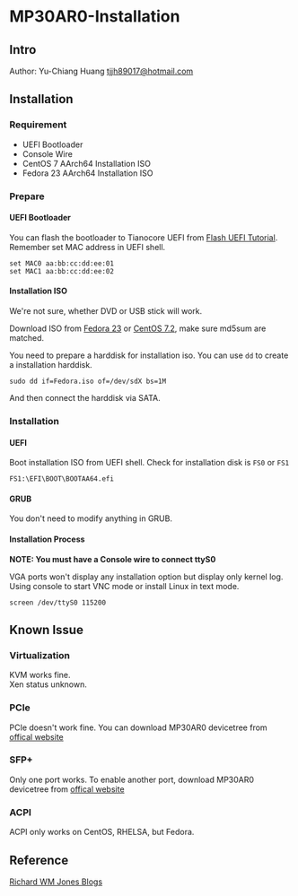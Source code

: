 # MP30AR0-Installation

## Intro

Author: Yu-Chiang Huang <tjjh89017@hotmail.com>

## Installation

### Requirement

* UEFI Bootloader
* Console Wire
* CentOS 7 AArch64 Installation ISO
* Fedora 23 AArch64 Installation ISO

### Prepare

#### UEFI Bootloader

You can flash the bootloader to Tianocore UEFI from [Flash UEFI Tutorial](https://rwmj.wordpress.com/2016/03/08/gigabyte-mp30-ar0-flashing-uefi/).
Remember set MAC address in UEFI shell.

```
set MAC0 aa:bb:cc:dd:ee:01
set MAC1 aa:bb:cc:dd:ee:02
```

#### Installation ISO

We're not sure, whether DVD or USB stick will work.

Download ISO from [Fedora 23](http://dl.fedoraproject.org/pub/fedora-secondary/releases/23/Server/aarch64/iso/) or [CentOS 7.2](http://mirror.centos.org/altarch/7.2.1603/isos/aarch64/), make sure md5sum are matched.

You need to prepare a harddisk for installation iso. You can use `dd` to create a installation harddisk.

```
sudo dd if=Fedora.iso of=/dev/sdX bs=1M
```

And then connect the harddisk via SATA.

### Installation

#### UEFI

Boot installation ISO from UEFI shell. Check for installation disk is `FS0` or `FS1`

```
FS1:\EFI\BOOT\BOOTAA64.efi
```

#### GRUB

You don't need to modify anything in GRUB.

#### Installation Process

**NOTE: You must have a Console wire to connect ttyS0**

VGA ports won't display any installation option but display only kernel log. Using console to start VNC mode or install Linux in text mode.

```
screen /dev/ttyS0 115200
```

## Known Issue

### Virtualization
KVM works fine.<br>
Xen status unknown.

### PCIe
PCIe doesn't work fine. You can download MP30AR0 devicetree from [offical website](http://b2b.gigabyte.com/products/product-page.aspx?pid=5422#dl)

### SFP+
Only one port works. To enable another port, download MP30AR0 devicetree from [offical website](http://b2b.gigabyte.com/products/product-page.aspx?pid=5422#dl)

### ACPI
ACPI only works on CentOS, RHELSA, but Fedora.

## Reference

[Richard WM Jones Blogs](https://rwmj.wordpress.com)